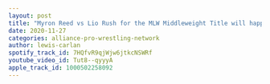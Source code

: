 ```yaml
---
layout: post
title: "Myron Reed vs Lio Rush for the MLW Middleweight Title will happen!"
date: 2020-11-27
categories: alliance-pro-wrestling-network
author: lewis-carlan
spotify_track_id: 7HQfvR9qjWjw6jtkcNSWRf
youtube_video_id: Tut8--qyyyA
apple_track_id: 1000502258092
---
```

